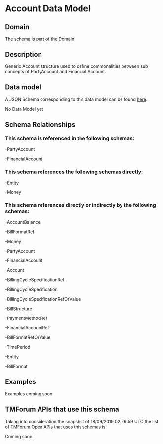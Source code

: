# Account Data Model

## Domain

The  schema is part of the  Domain

## Description

Generic Account structure used to define commonalities between sub concepts of PartyAccount and Financial Account.

## Data model

A JSON Schema corresponding to this data model can be found
[here](https://github.com/tmforum-rand/schemas/blob/master/EngagedParty/Account.schema.json).

No Data Model yet

## Schema Relationships

### This schema is referenced in the following schemas:

-PartyAccount

-FinancialAccount

### This schema references the following schemas directly:

-Entity

-Money

### This schema references directly or indirectly by the following schemas:

-AccountBalance

-BillFormatRef

-Money

-PartyAccount

-FinancialAccount

-Account

-BillingCycleSpecificationRef

-BillingCycleSpecification

-BillingCycleSpecificationRefOrValue

-BillStructure

-PaymentMethodRef

-FinancialAccountRef

-BillFormatRefOrValue

-TimePeriod

-Entity

-BillFormat



## Examples

Examples coming soon

## TMForum APIs that use this schema

Taking into consideration the snapshot of 18/09/2019 02:29:59 UTC the list of [TMForum Open APIs](https://www.tmforum.org/open-apis/) that uses this schemas is:

Coming soon
